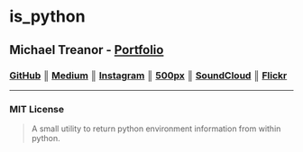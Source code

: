 # is_python

## Michael Treanor - [Portfolio](https://skeptycal.github.io)

### [GitHub](https://github.com/skeptycal) ║ [Medium](https://medium.com/@miketreanor) ║ [Instagram](https://www.instagram.com/skeptycal/) ║ [500px](https://500px.com/skeptycal) ║ [SoundCloud](https://soundcloud.com/mike-treanor) ║ [Flickr](https://www.flickr.com/photos/skeptycal/)

---

### MIT License


> A small utility to return python environment information from within python.

